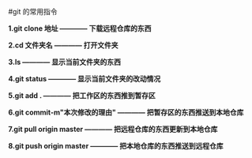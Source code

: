#git 的常用指令

**1.git clone 地址 ———— 下载远程仓库的东西**

**2.cd 文件夹名 ———— 打开文件夹**

**3.ls ———— 显示当前文件夹的东西**

**4.git status ———— 显示当前文件夹的改动情况**

**5.git add . ———— 把工作区的东西推到暂存区**

**6.git commit-m"本次修改的理由" ———— 把暂存区的东西推送到本地仓库**

**7.git pull origin master ———— 把远程仓库的东西更新到本地仓库**

**8.git push origin master ———— 把本地仓库的东西推送到远程仓库**